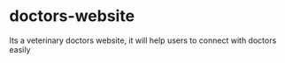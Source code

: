 # doctors-website
Its a veterinary doctors website, it will help users to connect with doctors easily
